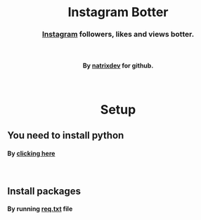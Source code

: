 <div align="center">
<h1>Instagram Botter</h1>
<h3><a href="https://instagram.com">Instagram</a> followers, likes and views botter.</h3>
<br/>
<h4>By <a href="https://github.com/natrixdev">natrixdev</a> for github.</h4>
<br/>
<h1>Setup</h1>
</div>
<h2>You need to install python</2>
<h4>By <a href="https://python.org/downloads">clicking here</a></h4>
<br/>
<h2>Install packages</h2>
<h4>By running <a href="https://github.com/natrixdev/instagram-botter/edit/main/reqs.txt">req.txt</a> file</h4>
